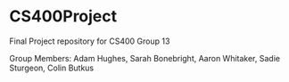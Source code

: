 # CS400Project
Final Project repository for CS400 Group 13

Group Members: Adam Hughes, Sarah Bonebright, Aaron Whitaker, Sadie Sturgeon, Colin Butkus
